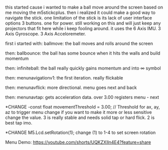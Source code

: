
this started cause i wanted to make a ball move around the screen based on me moving the m5stickcplus. 
then i realized it could make a good way to navigate the stick.
one limitation of the stick is its lack of user interface options 3 buttons. one for power.
still working on this and will just keep any projectors that fit here while i keep fooling around.
it uses the 6 Axis IMU. 3 Axis Gyroscope. 3 Axis Acceloremeter.

first i started with: 
ballmove: the ball moves and rolls around the screen

then:
ballbounce: the ball has some bounce when it hits the walls and build momentum

then:
infiniteball: the ball really quickly gains momentum and  into ∞ symbol

then:
menunavigationv1: the first iteration. really flickable

then:
menunavflick: more directional. menu goes next and back

then:
menunavtap: gets acceleration data. over 3.00 registers menu - next

  *CHANGE -const float movementThreshold = 3.00; // Threshold for ax, ay, az to trigger menu change
        if you want to make it more or less sensitive change the value. 3 is really stable and needs solid tap or hard flick. 2 is best tap imo. 

  *CHANGE M5.Lcd.setRotation(1); change (1) to 1-4 to set screen rotation

Menu Demo: https://youtube.com/shorts/UQKZXIln4E4?feature=share

